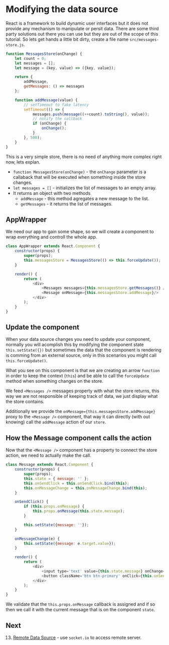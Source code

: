 # Modifying the data source
React is a framework to build dynamic user interfaces but it does not provide any mechanism to manipulate or persit data. There are some third party solutions out there you can use but they are out of the scope of this tutorial.
So lets get hands a little bit dirty, create a file name `src/messages-store.js`.
```js
function MessagesStore(onChange) {
    let count = 0;
    let messages = [];
    let message = (key, value) => ({key, value});

    return {
        addMessage,
        getMessages: () => messages
    };

    function addMessage(value) {
        // setTimeout to fake latency
        setTimeout(() => {
            messages.push(message((++count).toString(), value));
            // notify the callback
            if (onChange) {
                onChange();
            }
        }, 500);
    }    
}
```
This is a very simple store, there is no need of anything more complex right now, lets explan.
- `function MessagesStore(onChange)` - the `onChange` parameter is a callaback that will be executed when something inside the store changes.
- `let messages = []` - initializes the list of messages to an empty array.
- It returns an object with two methods
  - `addMessage` - this method agregates a new message to the list.
  - `getMessages` - it returns the list of messages.
## AppWrapper
We need our app to gain some shape, so we will create a component to wrap everything and controll the whole app.
```js
class AppWrapper extends React.Component {
    constructor(props) {
        super(props);
        this.messagesStore = MessagesStore(() => this.forceUpdate());
    }

    render() {
        return (
            <div>
                <Messages messages={this.messagesStore.getMessages()} />
                <Message onMessage={this.messagesStore.addMessage}/>
            </div>
        );
    }
}
```
## Update the component
When your data source changes you need to update your component, normally you will acomplish this by modifying the component state `this.setState({})` but sometimes the data that the component is rendering is comming from an external source, only in this scenarios you might call `this.forceUpdate()`.

What you see on this component is that we are creating an arrow `function` in order to keep the context (`this`) and be able to call the `forceUpdate` method when something changes on the store.

We feed `<Messages />` messages property with what the store returns, this way we are not responsible of keeping track of data, we just display what the store contains.

Additionally we provide the `onMessage={this.messagesStore.addMessage}` proxy to the `<Message />` component, that way it can directly (with out knowing) call the `addMessage` action of our `store`.

## How the Message component calls the action
Now that the `<Message />` component has a property to connect the store action, we need to actually make the call.
```js
class Message extends React.Component {
    constructor(props) {
        super(props);
        this.state = { message: '' };
        this.onSendClick = this.onSendClick.bind(this);
        this.onMessageChange = this.onMessageChange.bind(this);
    }

    onSendClick() {
        if (this.props.onMessage) {
            this.props.onMessage(this.state.message);
        }

        this.setState({message: ''});
    }

    onMessageChange(e) {
        this.setState({message: e.target.value});
    }

    render() {
        return (
            <div>
                <input type='text' value={this.state.message} onChange={this.onMessageChange} />
                <button className='btn btn-primary' onClick={this.onSendClick}>Send</button>
            </div>
        );
    }
}
```
We validate that the `this.props.onMessage` callback is assigned and if so then we call it with the current message that is on the component `state`.

## Next
13. [Remote Data Source](ch-13.md) - use `socket.io` to access remote server.
